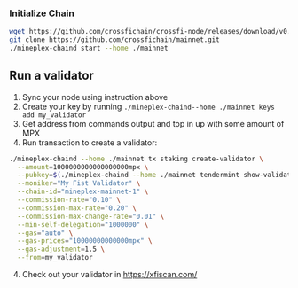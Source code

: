 ### Initialize Chain

```bash
wget https://github.com/crossfichain/crossfi-node/releases/download/v0.1.1/mineplex-2-node._v0.1.1_linux_amd64.tar.gz && tar -xf mineplex-2-node._v0.1.1_linux_amd64.tar.gz
git clone https://github.com/crossfichain/mainnet.git
./mineplex-chaind start --home ./mainnet
```

## Run a validator

1. Sync your node using instruction above
2. Create your key by running `./mineplex-chaind--home ./mainnet keys add my_validator`
3. Get address from commands output and top in up with some amount of MPX
3. Run transaction to create a validator:
```bash
./mineplex-chaind --home ./mainnet tx staking create-validator \
  --amount=1000000000000000000mpx \
  --pubkey=$(./mineplex-chaind --home ./mainnet tendermint show-validator) \
  --moniker="My Fist Validator" \
  --chain-id="mineplex-mainnet-1" \
  --commission-rate="0.10" \
  --commission-max-rate="0.20" \
  --commission-max-change-rate="0.01" \
  --min-self-delegation="1000000" \
  --gas="auto" \
  --gas-prices="10000000000000mpx" \
  --gas-adjustment=1.5 \
  --from=my_validator
```
4. Check out your validator in https://xfiscan.com/
